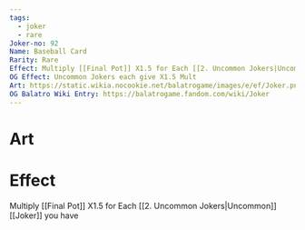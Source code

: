```yaml
---
tags:
  - joker
  - rare
Joker-no: 92
Name: Baseball Card
Rarity: Rare
Effect: Multiply [[Final Pot]] X1.5 for Each [[2. Uncommon Jokers|Uncommon]] [[Joker]] you have
OG Effect: Uncommon Jokers each give X1.5 Mult
Art: https://static.wikia.nocookie.net/balatrogame/images/e/ef/Joker.png/revision/latest?cb=20230925003651
OG Balatro Wiki Entry: https://balatrogame.fandom.com/wiki/Joker
---
```

# Art
# Effect
Multiply [[Final Pot]] X1.5 for Each [[2. Uncommon Jokers|Uncommon]] [[Joker]] you have